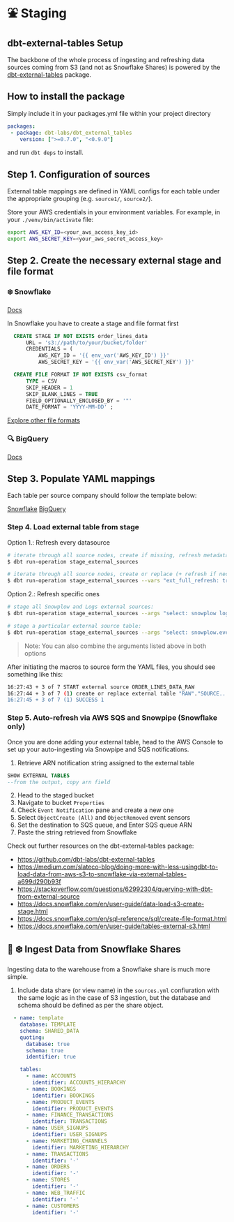 # ⛲ Staging

## dbt-external-tables Setup

The backbone of the whole process of ingesting and refreshing data sources coming from S3 (and not as Snowflake Shares) is powered by the [dbt-external-tables](https://github.com/dbt-labs/dbt-external-tables) package.

## How to install the package

Simply include it in your packages.yml file within your project directory

```yml
packages:
 - package: dbt-labs/dbt_external_tables
    version: [">=0.7.0", "<0.9.0"]
```
and run `dbt deps` to install.

## Step 1. Configuration of sources

External table mappings are defined in YAML configs for each table under the appropriate grouping (e.g. `source1/`, `source2/`).

Store your AWS credentials in your environment variables. For example, in your `./venv/bin/activate` file:

```bash
export AWS_KEY_ID=<your_aws_access_key_id>
export AWS_SECRET_KEY=<your_aws_secret_access_key>
```
## Step 2. Create the necessary external stage and file format
### ❄️ Snowflake

[Docs](https://docs.snowflake.com/en/user-guide/tables-external-intro.html)

In Snowflake you have to create a stage and file format first

```sql
  CREATE STAGE IF NOT EXISTS order_lines_data
      URL = 's3://path/to/your/bucket/folder'
      CREDENTIALS = (
          AWS_KEY_ID = '{{ env_var('AWS_KEY_ID') }}'
          AWS_SECRET_KEY = '{{ env_var('AWS_SECRET_KEY') }}'
```

```sql
  CREATE FILE FORMAT IF NOT EXISTS csv_format
      TYPE = CSV
      SKIP_HEADER = 1
      SKIP_BLANK_LINES = TRUE
      FIELD_OPTIONALLY_ENCLOSED_BY = '"'
      DATE_FORMAT = 'YYYY-MM-DD' ;
```

[Explore other file formats](https://docs.snowflake.com/en/sql-reference/sql/create-file-format.html)
### 🔍 BigQuery

[Docs](https://cloud.google.com/bigquery/docs/external-tables)
## Step 3. Populate YAML mappings

Each table per source company should follow the template below:

[Snowflake](https://github.com/dbt-labs/dbt-external-tables/blob/main/sample_sources/snowflake.yml)
[BigQuery](https://github.com/dbt-labs/dbt-external-tables/blob/main/sample_sources/bigquery.yml)

### Step 4. Load external table from stage

Option 1.: Refresh every datasource

```bash
# iterate through all source nodes, create if missing, refresh metadata
$ dbt run-operation stage_external_sources

# iterate through all source nodes, create or replace (+ refresh if necessary)
$ dbt run-operation stage_external_sources --vars "ext_full_refresh: true"
```
Option 2.: Refresh specific ones

```bash
# stage all Snowplow and Logs external sources:
$ dbt run-operation stage_external_sources --args "select: snowplow logs"

# stage a particular external source table:
$ dbt run-operation stage_external_sources --args "select: snowplow.event"
```
>Note: You can also combine the arguments listed above in both options

After initiating the macros to source form the YAML files, you should see something like this:

```bash
16:27:43 + 3 of 7 START external source ORDER_LINES_DATA_RAW
16:27:44 + 3 of 7 (1) create or replace external table "RAW"."SOURCE...  
16:27:45 + 3 of 7 (1) SUCCESS 1
```

### Step 5. Auto-refresh via AWS SQS and Snowpipe (Snowflake only)

Once you are done adding your external table, head to the AWS Console to set up your auto-ingesting via Snowpipe and SQS notifications.

1. Retrieve ARN notification string assigned to the external table

```sql
SHOW EXTERNAL TABLES 
--from the output, copy arn field
```

2. Head to the staged bucket
3. Navigate to bucket `Properties`
4. Check `Event Notification` pane and create a new one
5. Select `ObjectCreate (All)` and `ObjectRemoved` event sensors
6. Set the destination to SQS queue, and Enter SQS queue ARN
7. Paste the string retrieved from Snowflake

Check out further resources on the dbt-external-tables package:
- https://github.com/dbt-labs/dbt-external-tables
- https://medium.com/slateco-blog/doing-more-with-less-usingdbt-to-load-data-from-aws-s3-to-snowflake-via-external-tables-a699d290b93f
- https://stackoverflow.com/questions/62992304/querying-with-dbt-from-external-source
- https://docs.snowflake.com/en/user-guide/data-load-s3-create-stage.html
- https://docs.snowflake.com/en/sql-reference/sql/create-file-format.html
- https://docs.snowflake.com/en/user-guide/tables-external-s3.html

## 🤲 ❄️ Ingest Data from Snowflake Shares

Ingesting data to the warehouse from a Snowflake share is much more simple.

1. Include data share (or view name) in the `sources.yml` confiuration with the same logic as in the case of S3 ingestion, but the database and schema should be defined as per the share object.

```yml
  - name: template
    database: TEMPLATE
    schema: SHARED_DATA
    quoting:
      database: true
      schema: true
      identifier: true

    tables:
      - name: ACCOUNTS
        identifier: ACCOUNTS_HIERARCHY
      - name: BOOKINGS
        identifier: BOOKINGS
      - name: PRODUCT_EVENTS
        identifier: PRODUCT_EVENTS
      - name: FINANCE_TRANSACTIONS
        identifier: TRANSACTIONS
      - name: USER_SIGNUPS
        identifier: USER_SIGNUPS
      - name: MARKETING_CHANNELS
        identifier: MARKETING_HIERARCHY
      - name: TRANSACTIONS
        identifier: '-'
      - name: ORDERS
        identifier: '-'
      - name: STORES
        identifier: '-'
      - name: WEB_TRAFFIC
        identifier: '-'
      - name: CUSTOMERS
        identifier: '-'
```

